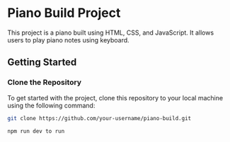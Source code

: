 # Piano Build Project

This project is a piano built using HTML, CSS, and JavaScript. It allows users to play piano notes using keyboard.

## Getting Started

### Clone the Repository

To get started with the project, clone this repository to your local machine using the following command:

```bash
git clone https://github.com/your-username/piano-build.git

npm run dev to run
